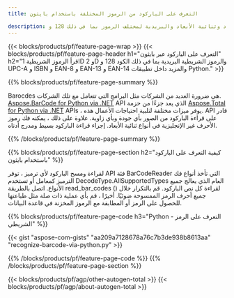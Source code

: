 ```yaml
---
title: التعرف على الباركود من الرموز المختلفة باستخدام بايثون 

description: امسح صور الرموز الشريطية أحادية الأبعاد وثنائية الأبعاد والبريدية لمختلف الرموز بما في ذلك 128 و QR في Python باستخدام كود بضعة أسطر 
---
```


{{< blocks/products/pf/feature-page-wrap >}}
{{< blocks/products/pf/feature-page-header h1="التعرف على الباركود عبر بايثون" h2="اقرأ الرموز الشريطية 1D و 2D والرموز الشريطية البريدية بما في ذلك الكود 128 و UPC-A و ISBN و EAN-8 و EAN-13 و EAN-14 والمزيد داخل تطبيقات Python." >}}

{{% blocks/products/pf/feature-page-summary %}}

Barocdes هي ضرورة العديد من الشركات مثل البرامج التي تتعامل مع تلك الشركات. [Aspose.BarCode for Python via .NET](https://products.aspose.com/barcode/python-net/) API الذي يعد جزءًا من حزمة [Aspose.Total for Python via .NET](https://products.aspose.com/total/python-net/) APIs ، يوفر ميزات مختلفة لتلبية احتياجات الأعمال هذه. API قادر على قراءة الباركود من الصور بأي جودة وبأي زاوية. علاوة على ذلك ، يمكنه فك رموز الأحرف غير الإنجليزية في أنواع ثنائية الأبعاد. إجراء قراءة الباركود بسيط ومدرج أدناه.

{{% /blocks/products/pf/feature-page-summary  %}}

{{% blocks/products/pf/feature-page-section  h2="كيفية التعرف على الباركود باستخدام بايثون" %}}

لقراءة ومسح الباركود لأي ترميز ، توفر API فئة BarCodeReader التي تأخذ أنواع فك الترميز كمعامل أو تستخدم DecodeType.AllSupportedTypes العام الذي يعالج جميع الأنواع. اتصل بالطريقة read_bar_codes () لقراءة كل نص الباركود. قم بالتكرار خلال جميع أحرف الرمز الممسوحة ضوئيًا. أخيرًا ، قم بأي عملية ذات صلة مثل طباعتها للحصول على الرمز أو المطابقة مع الرموز المخزنة في قاعدة البيانات.

{{% blocks/products/pf/feature-page-code h3="Python - التعرف على الرمز الشريطي" %}}

{{< gist "aspose-com-gists" "aa209a7128678a76c7b3de938b8613aa" "recognize-barcode-via-python.py" >}}

{{% /blocks/products/pf/feature-page-code  %}}
{{% /blocks/products/pf/feature-page-section %}}

{{< blocks/products/pf/agp/other-autogen-total >}}
{{< blocks/products/pf/agp/about-autogen-total >}}